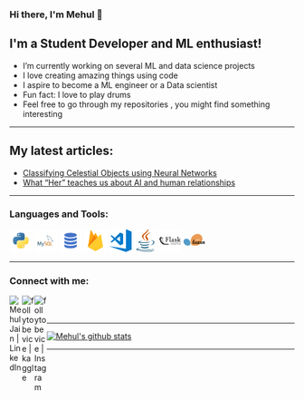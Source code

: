 ### Hi there, I'm Mehul  👋

## I'm a Student Developer and ML enthusiast!

-  I’m currently working on several ML and data science projects 
-  I love creating amazing things using code 
-  I aspire to become a ML engineer or a Data scientist
-  Fun fact: I love to play drums
-  Feel free to go through my repositories , you might find something interesting 

---
## My latest articles:
<!-- BLOG-POST-LIST:START -->
- [Classifying Celestial Objects using Neural Networks](https://medium.com/@mehul_jain/classifying-celestial-objects-using-neural-networks-7495a1aac0c?source=rss-f38f344b8dec------2)
- [What “Her” teaches us about AI and human relationships](https://medium.com/@mehul_jain/what-her-teaches-us-about-ai-and-human-relationships-195dae72309?source=rss-f38f344b8dec------2)
<!-- BLOG-POST-LIST:END -->

---

### Languages and Tools:

<code><img height="40" src="https://raw.githubusercontent.com/github/explore/80688e429a7d4ef2fca1e82350fe8e3517d3494d/topics/python/python.png"></code>
<code><img height="40" src="https://raw.githubusercontent.com/github/explore/80688e429a7d4ef2fca1e82350fe8e3517d3494d/topics/mysql/mysql.png"></code>
<code><img height="40" src="https://raw.githubusercontent.com/github/explore/80688e429a7d4ef2fca1e82350fe8e3517d3494d/topics/sql/sql.png"></code>
<code><img height="40" src="https://raw.githubusercontent.com/github/explore/80688e429a7d4ef2fca1e82350fe8e3517d3494d/topics/firebase/firebase.png"></code>
<code><img height="40" src="https://raw.githubusercontent.com/github/explore/80688e429a7d4ef2fca1e82350fe8e3517d3494d/topics/visual-studio-code/visual-studio-code.png"></code>
<code><img height="40" src="https://raw.githubusercontent.com/github/explore/80688e429a7d4ef2fca1e82350fe8e3517d3494d/topics/java/java.png"></code>
<code><img height="40" src="https://raw.githubusercontent.com/github/explore/80688e429a7d4ef2fca1e82350fe8e3517d3494d/topics/flask/flask.png"></code>
<code><img height="40" src="https://raw.githubusercontent.com/github/explore/80688e429a7d4ef2fca1e82350fe8e3517d3494d/topics/scikit-learn/scikit-learn.png"></code>

---

### Connect with me:

[<img align="left" alt="Mehul Jain | LinkedIn" width="22px" src="https://cdn.jsdelivr.net/npm/simple-icons@v3/icons/linkedin.svg" />][linkedin]
[<img align="left" alt="follytobevice | kaggle" width="22px" src="https://cdn.jsdelivr.net/npm/simple-icons@v3/icons/kaggle.svg" />][kaggle]
[<img align="left" alt="follytobevice | Instagram" width="22px" src="https://cdn.jsdelivr.net/npm/simple-icons@v3/icons/instagram.svg" />][instagram]

<br />
<br />

---

[![Mehul's github stats](https://github-readme-stats.vercel.app/api?username=mehulfollytobevice)](https://github.com/anuraghazra/github-readme-stats)

---
[kaggle]: https://www.kaggle.com/follytobevice
[linkedin]: https://www.linkedin.com/in/mehul-jain-91a26a194
[instagram]: https://www.instagram.com/follytobevice/
